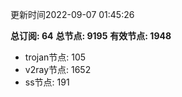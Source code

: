 更新时间2022-09-07 01:45:26

**总订阅: 64**
**总节点: 9195**
**有效节点: 1948**
- trojan节点: 105
- v2ray节点: 1652
- ss节点: 191
